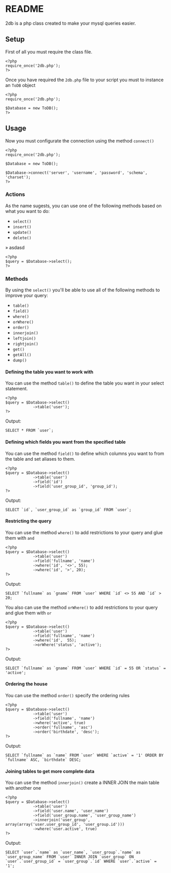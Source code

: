 # README #

2db is a php class created to make your mysql queries easier. 

## Setup

First of all you must require the class file.

```
<?php
require_once('2db.php');
?>
```

Once you have required the `2db.php` file to your script you must to instance an `ToDB` object

```
<?php
require_once('2db.php');

$Database = new ToDB();
?>
```
## Usage
Now you must configurate the connection using the method `connect()`

```
<?php
require_once('2db.php');

$Database = new ToDB();

$Database->connect('server', 'username', 'password', 'schema', 'charset');
?>
```

### Actions ###

As the name sugests, you can use one of the following methods based on what you want to do:

* `select()`
* `insert()`
* `update()`
* `delete()`

» asdasd

```
<?php
$query = $Database->select();
?>
```

### Methods

By using the `select()` you'll be able to use all of the following methods to improve your query:

* `table()`
* `field()` 
* `where()`
* `orWhere()`
* `order()`
* `innerjoin()`
* `leftjoin()`
* `rightjoin()`
* `get()`
* `getAll()`
* `dump()`


#### Defining the table you want to work with

You can use the method `table()` to define the table you want in your select statement.

```
<?php
$query = $Database->select()
			->table('user');
?>
```
Output:
```
SELECT * FROM `user`;
```

#### Defining which fields you want from the specified table

You can use the method `field()` to define which columns you want to from the table and set aliases to them.

```
<?php
$query = $Database->select()
			->table('user')
			->field('id')
			->field('user_group_id', 'group_id');
?>
```
Output:
```
SELECT `id`, `user_group_id` as `group_id` FROM `user`;
```

#### Restricting the query

You can use the method `where()` to add restrictions to your query and glue them with `and`

```
<?php
$query = $Database->select()
			->table('user')
			->field('fullname', 'name')
			->where('id', '<>', 55);
			->where('id', '>', 20);
?>
```
Output:
```
SELECT `fullname` as `gname` FROM `user` WHERE `id` <> 55 AND `id` > 20;
```

You also can use the method `orWhere()` to add restrictions to your query and glue them with `or`

```
<?php
$query = $Database->select()
			->table('user')
			->field('fullname', 'name')
			->where('id',  55);
			->orWhere('status', 'active');
?>
```
Output:
```
SELECT `fullname` as `gname` FROM `user` WHERE `id` = 55 OR `status` = 'active';
```

#### Ordering the house

You can use the method `order()` specify the ordering rules

```
<?php
$query = $Database->select()
			->table('user')
			->field('fullname', 'name')
			->where('active', true)
			->order('fullname', 'asc')
			->order('birthdate', 'desc');
?>
```
Output:
```
SELECT `fullname` as `name` FROM `user` WHERE `active` = '1' ORDER BY `fullname` ASC, `birthdate` DESC;
```

#### Joining tables to get more complete data

You can use the method `innerjoin()` create a INNER JOIN the main table with another one

```
<?php
$query = $Database->select()
			->table('user')
			->field('user.name', 'user_name')
			->field('user_group.name', 'user_group_name')
			->innerjoin('user_group', array(array('user.user_group_id', 'user_group.id')))
			->where('user.active', true)
?>
```
Output:
```
SELECT `user`.`name` as `user_name`, `user_group`.`name` as `user_group_name` FROM `user` INNER JOIN `user_group` ON `user`.`user_group_id` = `user_group`.`id` WHERE `user`.`active` = '1';
```
